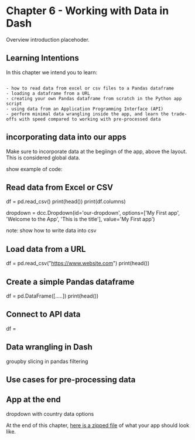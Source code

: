 # Chapter 6 - Working with Data in Dash

Overview introduction placehoder.

## Learning Intentions

In this chapter we intend you to learn:

```{admonition} Learning Intentions

- how to read data from excel or csv files to a Pandas dataframe
- loading a dataframe from a URL
- creating your own Pandas dataframe from scratch in the Python app script
- using data from an Application Programming Interface (API)
- perform minimal data wrangling inside the app, and learn the trade-offs with speed compared to working with pre-processed data
```


## incorporating data into our apps
Make sure to incorporate data at the begiingn of the app, above the layout. This is considered global data. 

show example of code:


## Read data from Excel or CSV

df = pd.read_csv()
print(head())
print(df.columns)

dropdown = dcc.Dropdown(id='our-dropdown', options=['My First app', 'Welcome to the App', 'This is the title'], value='My First app')

note: show how to write data into csv


## Load data from a URL

 df = pd.read_csv("https://www.website.com")
print(head())

## Create a simple Pandas dataframe

df = pd.DataFrame([.....])
print(head())


## Connect to API data

df = 


## Data wrangling in Dash

groupby
slicing in pandas
filtering

## Use cases for pre-processing data



## App at the end

dropdown with country data options

At the end of this chapter, [here is a zipped file](https://sportsnet.ca) of what your app should look like.
